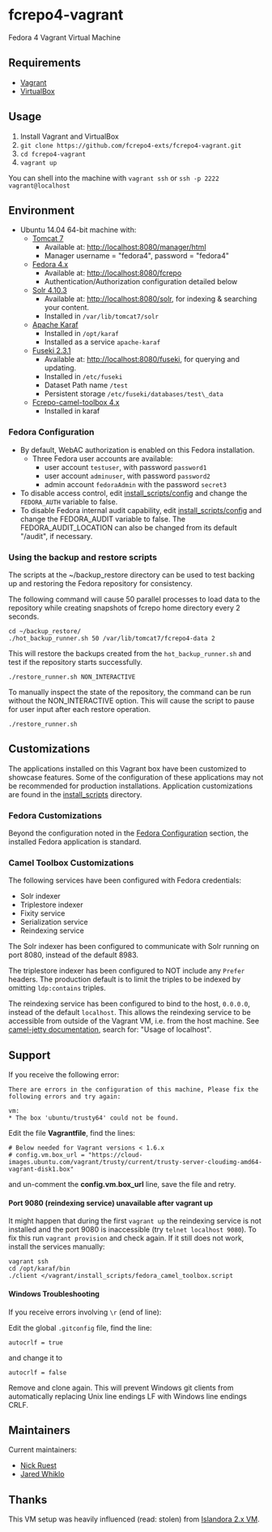 # fcrepo4-vagrant
Fedora 4 Vagrant Virtual Machine 

## Requirements

* [Vagrant](https://www.vagrantup.com/)
* [VirtualBox](https://www.virtualbox.org/)

## Usage

1. Install Vagrant and VirtualBox
2. `git clone https://github.com/fcrepo4-exts/fcrepo4-vagrant.git`
3. `cd fcrepo4-vagrant`
4. `vagrant up`

You can shell into the machine with `vagrant ssh` or `ssh -p 2222 vagrant@localhost`

## Environment

* Ubuntu 14.04 64-bit machine with: 
  * [Tomcat 7](http://tomcat.apache.org)
    * Available at:  [http://localhost:8080/manager/html](http://localhost:8080/manager/html)
    * Manager username = "fedora4", password = "fedora4"
  * [Fedora 4.x](http://fedorarepository.org)
    * Available at: [http://localhost:8080/fcrepo](http://localhost:8080/fcrepo)
    * Authentication/Authorization configuration detailed below
  * [Solr 4.10.3](http://lucene.apache.org/solr/)
    * Available at: [http://localhost:8080/solr](http://localhost:8080/solr), for indexing & searching your content.
    * Installed in `/var/lib/tomcat7/solr`
  * [Apache Karaf](http://karaf.apache.org/)
    * Installed in `/opt/karaf`
    * Installed as a service `apache-karaf` 
  * [Fuseki 2.3.1](http://jena.apache.org/documentation/fuseki2/)
    * Available at: [http://localhost:8080/fuseki](http://localhost:8080/fuseki), for querying and updating.
    * Installed in `/etc/fuseki`
    * Dataset Path name `/test`
    * Persistent storage `/etc/fuseki/databases/test\_data`
  * [Fcrepo-camel-toolbox 4.x](https://github.com/fcrepo4-exts/fcrepo-camel-toolbox)
    * Installed in karaf

### Fedora Configuration

* By default, WebAC authorization is enabled on this Fedora installation.
  * Three Fedora user accounts are available:
    * user account `testuser`, with password `password1`
    * user account `adminuser`, with password `password2`
    * admin account `fedoraAdmin` with the password `secret3`
* To disable access control, edit [install_scripts/config](install_scripts/config) and change the `FEDORA_AUTH` variable to false.
* To disable Fedora internal audit capability, edit [install_scripts/config](install_scripts/config) and change the FEDORA_AUDIT variable to false. The FEDORA_AUDIT_LOCATION can also be changed from its default "/audit", if necessary.

### Using the backup and restore scripts
The scripts at the ~/backup_restore directory can be used to test backing up and restoring the Fedora repository for consistency.

The following command will cause 50 parallel processes to load data to the repository while creating snapshots of fcrepo home directory every 2 seconds.

```
cd ~/backup_restore/
./hot_backup_runner.sh 50 /var/lib/tomcat7/fcrepo4-data 2
```

This will restore the backups created from the `hot_backup_runner.sh` and test if the repository starts successfully.

```
./restore_runner.sh NON_INTERACTIVE
```

To manually inspect the state of the repository, the command can be run without the NON_INTERACTIVE option. This
will cause the script to pause for user input after each restore operation.

```
./restore_runner.sh
``` 
## Customizations

The applications installed on this Vagrant box have been customized to showcase features. Some of the configuration of these applications may not be recommended for production installations.
Application customizations are found in the [install_scripts](install_scripts) directory.

### Fedora Customizations

Beyond the configuration noted in the [Fedora Configuration](#fedora-configuration) section, the installed Fedora application is standard.

### Camel Toolbox Customizations

The following services have been configured with Fedora credentials:
* Solr indexer
* Triplestore indexer
* Fixity service
* Serialization service
* Reindexing service

The Solr indexer has been configured to communicate with Solr running on port 8080, instead of the default 8983.

The triplestore indexer has been configured to NOT include any `Prefer` headers. The production default is to limit the triples to be indexed by omitting `ldp:contains` triples.

The reindexing service has been configured to bind to the host, `0.0.0.0`, instead of the default `localhost`. This allows the reindexing service to be accessible from outside of the Vagrant VM, i.e. from the host machine. See [camel-jetty documentation](http://camel.apache.org/jetty.html), search for: "Usage of localhost".

## Support

If you receive the following error:
```
There are errors in the configuration of this machine, Please fix the following errors and try again:

vm:
* The box 'ubuntu/trusty64' could not be found.
```

Edit the file **Vagrantfile**, find the lines:
```
# Below needed for Vagrant versions < 1.6.x
# config.vm.box_url = "https://cloud-images.ubuntu.com/vagrant/trusty/current/trusty-server-cloudimg-amd64-vagrant-disk1.box"
```
and un-comment the **config.vm.box\_url** line, save the file and retry.

#### Port 9080 (reindexing service) unavailable after vagrant up

It might happen that during the first `vagrant up` the reindexing service is not installed and the port 9080 is inaccessible (try `telnet localhost 9080`). To fix this run `vagrant provision` and check again. If it still does not work, install the services manually:
```
vagrant ssh
cd /opt/karaf/bin
./client </vagrant/install_scripts/fedora_camel_toolbox.script
```

#### Windows Troubleshooting

If you receive errors involving `\r` (end of line):

Edit the global `.gitconfig` file, find the line:
```
autocrlf = true
```
and change it to
```
autocrlf = false
```
Remove and clone again. This will prevent Windows git clients from automatically replacing Unix line endings LF with Windows line endings CRLF.

## Maintainers

Current maintainers:

* [Nick Ruest](https://github.com/ruebot)
* [Jared Whiklo](https://github.com/whikloj)

## Thanks

This VM setup was heavily influenced (read: stolen) from [Islandora 2.x VM](https://github.com/Islandora-Labs/islandora/tree/7.x-2.x/install).

